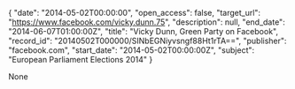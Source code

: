 {
  "date": "2014-05-02T00:00:00", 
  "open_access": false, 
  "target_url": "https://www.facebook.com/vicky.dunn.75", 
  "description": null, 
  "end_date": "2014-06-07T01:00:00Z", 
  "title": "Vicky Dunn, Green Party on Facebook", 
  "record_id": "20140502T000000/SINbEGNiyvsngf88Ht1rTA==", 
  "publisher": "facebook.com", 
  "start_date": "2014-05-02T00:00:00Z", 
  "subject": "European Parliament Elections 2014"
}

None
